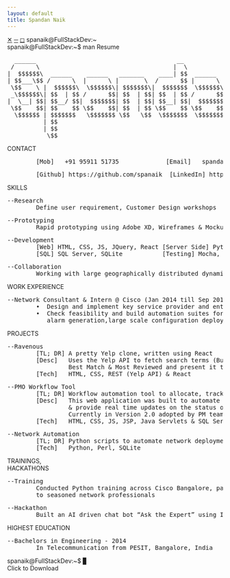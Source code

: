 ```yaml
---
layout: default
title: Spandan Naik
---
```

<main>
      <section class="resume" id="resume">
                <div class="resume-container">
                    <div class='head'>
                        <a href="#" class='btn'>&#10005;</a>
                        <a href="#" class='btn stnd'>&#9472;</a>
                        <a href="#" class='btn stnd max'>&#9723;</a>
                        <span>spanaik@FullStackDev:~</span>
                    </div>
                    <div class='term-grid'>
                        <div class="grid-item1"><span class="Ubuntu green">spanaik@FullStackDev:</span><span class="Ubuntu blue">~</span><span class="Ubuntu green">$</span> <span class="Ubuntu">man Resume</span>
                            <div class="ascii-name">
                                <pre>  ______                                       __                            __    __            __  __       
 /      \                                     |  \                          |  \  |  \          |  \|  \      
|  $$$$$$\  ______    ______   _______    ____| $$  ______   _______        | $$\ | $$  ______   \$$| $$   __ 
| $$___\$$ /      \  |      \ |       \  /      $$ |      \ |       \       | $$$\| $$ |      \ |  \| $$  /  \
 \$$    \ |  $$$$$$\  \$$$$$$\| $$$$$$$\|  $$$$$$$  \$$$$$$\| $$$$$$$\      | $$$$\ $$  \$$$$$$\| $$| $$_/  $$
 _\$$$$$$\| $$  | $$ /      $$| $$  | $$| $$  | $$ /      $$| $$  | $$      | $$\$$ $$ /      $$| $$| $$   $$ 
|  \__| $$| $$__/ $$|  $$$$$$$| $$  | $$| $$__| $$|  $$$$$$$| $$  | $$      | $$ \$$$$|  $$$$$$$| $$| $$$$$$\ 
 \$$    $$| $$    $$ \$$    $$| $$  | $$ \$$    $$ \$$    $$| $$  | $$      | $$  \$$$ \$$    $$| $$| $$  \$$\
  \$$$$$$ | $$$$$$$   \$$$$$$$ \$$   \$$  \$$$$$$$  \$$$$$$$ \$$   \$$       \$$   \$$  \$$$$$$$ \$$ \$$   \$$
          | $$                                                                                                
          | $$                                                                                                
           \$$   </pre>
                            </div>
                        </div>
                        <div class="grid-item2">
                            <div class="Ubuntu-M red">CONTACT</div>
                            <div class="content-grid">
                                <div>
                                    <pre>        [<span class="green">Mob</span>]   +91 95911 51735             [<span class="green">Email</span>]   spandan.naik@gmail.com</pre>
                                </div>
                                <div>
                                    <pre>        [<span class="green">Github</span>] https://github.com/spanaik  [<span class="green">LinkedIn</span>] https://www.linkedin.com/in/spandan-naik/</pre>
                                </div>
                            </div>
                        </div>
                        <div class="grid-item3">
                            <div class="Ubuntu-M red">SKILLS</div>
                            <div class="content-grid">
                                <div>
                                    <pre><span class="red">--Research</span>
        Define user requirement, Customer Design workshops</pre>
                                </div>
                                <div>
                                    <pre><span class="red">--Prototyping</span>
        Rapid prototyping using Adobe XD, Wireframes &amp; Mockups</pre>
                                </div>
                                <div>
                                    <pre><span class="red">--Development</span>
        [<span class="green">Web</span>] HTML, CSS, JS, JQuery, React [<span class="green">Server Side</span>] Python, Node.js/Express.js
        [<span class="green">SQL</span>] SQL Server, SQLite           [<span class="green">Testing</span>] Mocha, Chai, Webdriver.io, JSdom, supertest</pre>
                                </div>
                                <div>
                                    <pre><span class="red">--Collaboration</span>
        Working with large geographically distributed dynamic teams, conduct Trainings</pre>
                                </div>
                            </div>
                        </div>
                        <div class="grid-item4">
                            <div class="Ubuntu-M red">WORK EXPERIENCE</div>
                            <div class="content-grid">
                                <div>
                                    <pre><span class="red">--Network Consultant &amp; Intern @ Cisco (Jan 2014 till Sep 2018)</span>
        &#8226;  Design and implement key service provider and enterprise networks
        &#8226;  Check feasibility and build automation suites for networking tasks like audit maintenance,
           alarm generation,large scale configuration deployment &amp; assisted software upgrades</pre>
                                </div>
                            </div>
                        </div>
                        <div class="grid-item5">
                            <div class="Ubuntu-M red">PROJECTS</div>
                            <div class="content-grid">
                                <div>
                                    <pre><span class="red">--Ravenous</span>
        [<span class="green">TL; DR</span>] A pretty Yelp clone, written using React
        [<span class="green">Desc</span>]   Uses the Yelp API to fetch search terms (Business, Location) &amp; sort by Highest Rated,
                 Best Match &amp; Most Reviewed and present it to the user
        [<span class="green">Tech</span>]   HTML, CSS, REST (Yelp API) &amp; React</pre>
                                </div>
                                <div>
                                    <pre><span class="red">--PMO Workflow Tool</span>
        [<span class="green">TL; DR</span>] Workflow automation tool to allocate, track &amp; streamline Project Management task
        [<span class="green">Desc</span>]   This web application was built to automate &amp; streamline task allocation, tracking 
                 &amp; provide real time updates on the status of the tasks &amp; raise SLA breach intimations.
                 Currently in Version 2.0 adopted by PM team's across Cisco
        [<span class="green">Tech</span>]   HTML, CSS, JS, JSP, Java Servlets &amp; SQL Server</pre>
                                </div>
                                <div>
                                    <pre><span class="red">--Network Automation</span>
        [<span class="green">TL; DR</span>] Python scripts to automate network deployments &amp; other mundane networking tasks
        [<span class="green">Tech</span>]   Python, Perl, SQLite</pre>
                                </div>
                            </div>
                        </div>
                        <div class="grid-item6">
                            <div class="Ubuntu-M red">TRAININGS, <br />HACKATHONS</div>
                            <div class="content-grid">
                                <div>
                                    <pre><span class="red">--Training</span>
        Conducted Python training across Cisco Bangalore, participants ranged from fresh college grads
        to seasoned network professionals</pre>
                                </div>
                                <div>
                                    <pre><span class="red">--Hackathon</span>
        Built an AI driven chat bot “Ask the Expert” using IBM Watson at a 48 Hr. hackathon at Cisco</pre>
                                </div>
                            </div>
                        </div>
                        <div class="grid-item7">
                            <div class="Ubuntu-M red">HIGHEST EDUCATION</div>
                            <div class="content-grid">
                                <div>
                                    <pre><span class="red">--Bachelors in Engineering - 2014</span>
        In Telecommunication from PESIT, Bangalore, India</pre>
                                </div>
                            </div>
                        </div>
                        <div><span class="Ubuntu green">spanaik@FullStackDev:</span><span class="Ubuntu blue">~</span><span class="Ubuntu green">$&nbsp;</span><span class='grid-item7 cursor'>&#9610;</span>
                        </div>
                    </div>
                </div>
                <div class="resume-download">
                    <span>Click to Download</span>
                    <span class="far fa-hand-point-down fa-2x"></span>
                    <a href="/assets/docs/Spandan_FullStackDev_Ubuntu_Mono.pdf" download="Spandan Naik Resume.pdf" target="_blank"><i class="fas fa-download "></i></a>
                </div>
     </section>        
</main>
